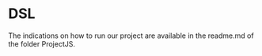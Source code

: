 # DSL
The indications on how to run our project are available in the readme.md of the folder ProjectJS.
